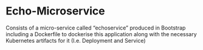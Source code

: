 # Echo-Microservice
Consists of a micro-service called “echoservice” produced in Bootstrap including a Dockerfile to dockerise this application along with the necessary Kubernetes artifacts for it (I.e. Deployment and Service)
